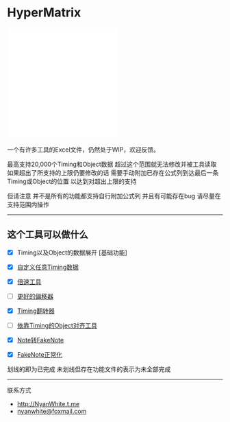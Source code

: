 # HyperMatrix

<img src="icon.png" alt="ICON Here" style="zoom: 25%;" />

一个有许多工具的Excel文件，仍然处于WIP，欢迎反馈。

最高支持20,000个Timing和Object数据 超过这个范围就无法修改并被工具读取 如果超出了所支持的上限仍要修改的话 需要手动附加已存在公式列到达最后一条Timing或Object的位置 以达到对超出上限的支持

但请注意 并不是所有的功能都支持自行附加公式列 并且有可能存在bug 请尽量在支持范围内操作

---

## 这个工具可以做什么

- [x] Timing以及Object的数据展开 [基础功能]

- [x] [自定义任意Timing数据](ZH/TimingCustomizer.md)

- [x] [倍速工具](ZH/Multiplier.md)

- [ ] [更好的偏移器](ZH/BetterOffseter.md)

- [x] [Timing翻转器](ZH/TimingFlipper.md)

- [ ] [依靠Timing的Object对齐工具](ZH/ObjectAligner.md)

- [x] [Note转FakeNote](ZH/Note2FakeNote.md)

- [x] [FakeNote正常化](ZH/FakeNoteNormalizer.md)

划线的即为已完成 未划线但存在功能文件的表示为未全部完成

---

联系方式

- http://NyanWhite.t.me
- nyanwhite@foxmail.com
